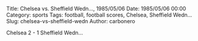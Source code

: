 Title: Chelsea vs. Sheffield Wedn…, 1985/05/06
Date: 1985/05/06 00:00
Category: sports
Tags: football, football scores, Chelsea, Sheffield Wedn…
Slug: chelsea-vs-sheffield-wedn
Author: carbonero


Chelsea 2 - 1 Sheffield Wedn…
